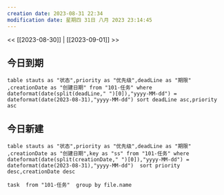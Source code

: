 ```yaml
---
creation date: 2023-08-31 22:34
modification date: 星期四 31日 八月 2023 23:14:45
---
```

<< [[2023-08-30]] | [[2023-09-01]] >>

## 今日到期
```dataview
table stauts as "状态",priority as "优先级",deadLine as "期限" ,creationDate as "创建日期" from "101-任务" where dateformat(date(split(deadLine," ")[0]),"yyyy-MM-dd") = dateformat(date(2023-08-31),"yyyy-MM-dd") sort deadLine asc,priority asc
```

## 今日新建
```dataview
table stauts as "状态",priority as "优先级",deadLine as "期限" ,creationDate as "创建日期",key as "ss" from "101-任务" where  dateformat(date(split(creationDate," ")[0]),"yyyy-MM-dd") = dateformat(date(2023-08-31),"yyyy-MM-dd")  sort priority desc,creationDate desc
```

``` dataview
task  from "101-任务"  group by file.name
```


